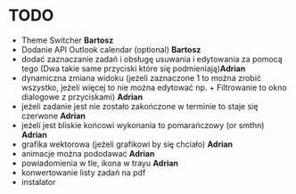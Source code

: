 # TODO
- Theme Switcher **Bartosz**
- Dodanie API Outlook calendar (optional) **Bartosz**
- dodać zaznaczanie zadań i obsługę usuwania i edytowania za pomocą tego (Dwa takie same przyciski które się podmieniają)**Adrian**
- dynamiczna zmiana widoku (jeżeli zaznaczone 1 to można zrobić wszystko, jeżeli więcej to nie można edytować np. + Filtrowanie to okno dialogowe z przyciskami) **Adrian**
- jeżeli zadanie jest nie zostało zakończone w terminie to staje się czerwone **Adrian**
- jeżeli jest bliskie końcowi wykonania to pomarańczowy (or smthn) **Adrian**
- grafika wektorowa (jeżeli grafikowi by się chciało) **Adrian**
- animacje można pododawać **Adrian**
- powiadomienia w tle, ikona w trayu **Adrian**
- konwertowanie listy zadań na pdf
- instalator 
